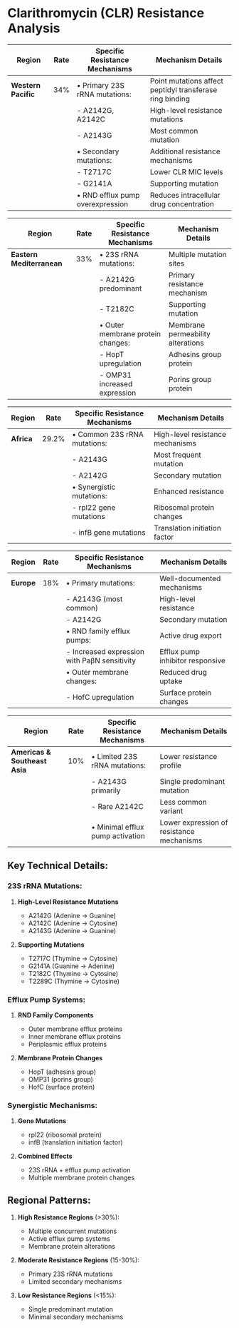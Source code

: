 # Clarithromycin (CLR) Resistance Analysis

| Region | Rate | Specific Resistance Mechanisms | Mechanism Details |
|--------|------|-------------------------------|-------------------|
| **Western Pacific** | 34% | • Primary 23S rRNA mutations: | Point mutations affect peptidyl transferase ring binding |
|                    |      | - A2142G, A2142C | High-level resistance mutations |
|                    |      | - A2143G | Most common mutation |
|                    |      | • Secondary mutations: | Additional resistance mechanisms |
|                    |      | - T2717C | Lower CLR MIC levels |
|                    |      | - G2141A | Supporting mutation |
|                    |      | • RND efflux pump overexpression | Reduces intracellular drug concentration |

| Region | Rate | Specific Resistance Mechanisms | Mechanism Details |
|--------|------|-------------------------------|-------------------|
| **Eastern Mediterranean** | 33% | • 23S rRNA mutations: | Multiple mutation sites |
|                          |      | - A2142G predominant | Primary resistance mechanism |
|                          |      | - T2182C | Supporting mutation |
|                          |      | • Outer membrane protein changes: | Membrane permeability alterations |
|                          |      | - HopT upregulation | Adhesins group protein |
|                          |      | - OMP31 increased expression | Porins group protein |

| Region | Rate | Specific Resistance Mechanisms | Mechanism Details |
|--------|------|-------------------------------|-------------------|
| **Africa** | 29.2% | • Common 23S rRNA mutations: | High-level resistance mechanisms |
|            |       | - A2143G | Most frequent mutation |
|            |       | - A2142G | Secondary mutation |
|            |       | • Synergistic mutations: | Enhanced resistance |
|            |       | - rpl22 gene mutations | Ribosomal protein changes |
|            |       | - infB gene mutations | Translation initiation factor |

| Region | Rate | Specific Resistance Mechanisms | Mechanism Details |
|--------|------|-------------------------------|-------------------|
| **Europe** | 18% | • Primary mutations: | Well-documented mechanisms |
|            |     | - A2143G (most common) | High-level resistance |
|            |     | - A2142G | Secondary mutation |
|            |     | • RND family efflux pumps: | Active drug export |
|            |     | - Increased expression with PaβN sensitivity | Efflux pump inhibitor responsive |
|            |     | • Outer membrane changes: | Reduced drug uptake |
|            |     | - HofC upregulation | Surface protein changes |

| Region | Rate | Specific Resistance Mechanisms | Mechanism Details |
|--------|------|-------------------------------|-------------------|
| **Americas & Southeast Asia** | 10% | • Limited 23S rRNA mutations: | Lower resistance profile |
|                              |     | - A2143G primarily | Single predominant mutation |
|                              |     | - Rare A2142C | Less common variant |
|                              |     | • Minimal efflux pump activation | Lower expression of resistance mechanisms |

## Key Technical Details:

### 23S rRNA Mutations:
1. **High-Level Resistance Mutations**
   - A2142G (Adenine → Guanine)
   - A2142C (Adenine → Cytosine)
   - A2143G (Adenine → Guanine)

2. **Supporting Mutations**
   - T2717C (Thymine → Cytosine)
   - G2141A (Guanine → Adenine)
   - T2182C (Thymine → Cytosine)
   - T2289C (Thymine → Cytosine)

### Efflux Pump Systems:
1. **RND Family Components**
   - Outer membrane efflux proteins
   - Inner membrane efflux proteins
   - Periplasmic efflux proteins

2. **Membrane Protein Changes**
   - HopT (adhesins group)
   - OMP31 (porins group)
   - HofC (surface protein)

### Synergistic Mechanisms:
1. **Gene Mutations**
   - rpl22 (ribosomal protein)
   - infB (translation initiation factor)

2. **Combined Effects**
   - 23S rRNA + efflux pump activation
   - Multiple membrane protein changes

## Regional Patterns:
1. **High Resistance Regions** (>30%):
   - Multiple concurrent mutations
   - Active efflux pump systems
   - Membrane protein alterations

2. **Moderate Resistance Regions** (15-30%):
   - Primary 23S rRNA mutations
   - Limited secondary mechanisms

3. **Low Resistance Regions** (<15%):
   - Single predominant mutation
   - Minimal secondary mechanisms